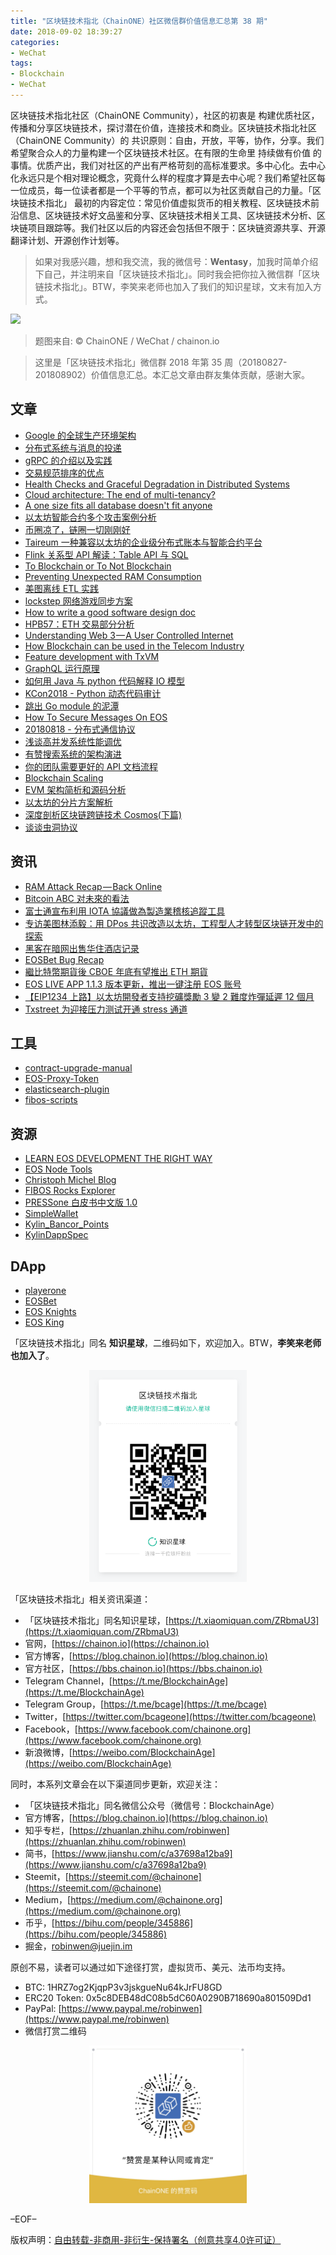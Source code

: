 ```yaml
---
title: "区块链技术指北（ChainONE）社区微信群价值信息汇总第 38 期"
date: 2018-09-02 18:39:27
categories:
- WeChat
tags:
- Blockchain
- WeChat
---
```

区块链技术指北社区（ChainONE Community），社区的初衷是 构建优质社区，传播和分享区块链技术，探讨潜在价值，连接技术和商业。区块链技术指北社区（ChainONE Community）的 共识原则：自由，开放，平等，协作，分享。我们希望聚合众人的力量构建一个区块链技术社区。在有限的生命里 持续做有价值 的事情。优质产出，我们对社区的产出有严格苛刻的高标准要求。多中心化。去中心化永远只是个相对理论概念，究竟什么样的程度才算是去中心呢？我们希望社区每一位成员，每一位读者都是一个平等的节点，都可以为社区贡献自己的力量。「区块链技术指北」 最初的内容定位：常见价值虚拟货币的相关教程、区块链技术前沿信息、区块链技术好文品鉴和分享、区块链技术相关工具、区块链技术分析、区块链项目跟踪等。我们社区以后的内容还会包括但不限于：区块链资源共享、开源翻译计划、开源创作计划等。
<!-- more -->

> 如果对我感兴趣，想和我交流，我的微信号：**Wentasy**，加我时简单介绍下自己，并注明来自「区块链技术指北」。同时我会把你拉入微信群「区块链技术指北」。BTW，李笑来老师也加入了我们的知识星球，文末有加入方式。

![](https://i.imgur.com/EFxCQjC.png)

> 题图来自: © ChainONE / WeChat / chainon.io

> 这里是「区块链技术指北」微信群 2018 年第 35 周（20180827-201808902）价值信息汇总。本汇总文章由群友集体贡献，感谢大家。

## 文章

* [Google 的全球生产环境架构](https://bbs.chainon.io/d/1242-google)
* [分布式系统与消息的投递](https://bbs.chainon.io/d/1243-message)
* [gRPC 的介绍以及实践](https://bbs.chainon.io/d/1244-grpc)
* [交易规范排序的优点](https://bbs.chainon.io/d/1245-bitcoinabc)
* [Health Checks and Graceful Degradation in Distributed Systems](https://bbs.chainon.io/d/1246-health-checks-and-graceful-degradation-in-distributed-systems)
* [Cloud architecture: The end of multi-tenancy?](https://bbs.chainon.io/d/1247-cloud-architecture-the-end-of-multi-tenancy)
* [A one size fits all database doesn't fit anyone](https://bbs.chainon.io/d/1248-a-one-size-fits-all-database-doesn-t-fit-anyone)
* [以太坊智能合约多个攻击案例分析](https://bbs.chainon.io/d/1249-adlab)
* [币圈凉了，链圈一切刚刚好](https://bbs.chainon.io/d/1250-blockchain)
* [Taireum 一种兼容以太坊的企业级分布式账本与智能合约平台](https://bbs.chainon.io/d/1251-taireum)
* [Flink 关系型 API 解读：Table API 与 SQL](https://bbs.chainon.io/d/1260-flink-api-table-api-sql)
* [To Blockchain or To Not Blockchain](https://bbs.chainon.io/d/1262-to-blockchain-or-to-not-blockchain)
* [Preventing Unexpected RAM Consumption](https://bbs.chainon.io/d/1263-preventing-unexpected-ram-consumption)
* [美图离线 ETL 实践](https://bbs.chainon.io/d/1264-etl)
* [lockstep 网络游戏同步方案](https://bbs.chainon.io/d/1270-lockstep)
* [How to write a good software design doc](https://bbs.chainon.io/d/1271-how-to-write-a-good-software-design-doc)
* [HPB57：ETH 交易部分分析](https://bbs.chainon.io/d/1272-hpb57-eth)
* [Understanding Web 3 — A User Controlled Internet](https://bbs.chainon.io/d/1273-understanding-web-3-a-user-controlled-internet)
* [How Blockchain can be used in the Telecom Industry](https://bbs.chainon.io/d/1274-how-blockchain-can-be-used-in-the-telecom-industry)
* [Feature development with TxVM](https://bbs.chainon.io/d/1275-feature-development-with-txvm)
* [GraphQL 运行原理](https://bbs.chainon.io/d/1276-graphql)
* [如何用 Java 与 python 代码解释 IO 模型](https://bbs.chainon.io/d/1284-java-python-io)
* [KCon2018 - Python 动态代码审计](https://bbs.chainon.io/d/1285-kcon2018-python)
* [跳出 Go module 的泥潭](https://bbs.chainon.io/d/1289-go-module)
* [How To Secure Messages On EOS](https://bbs.chainon.io/d/1290-how-to-secure-messages-on-eos)
* [20180818 - 分布式通信协议](https://bbs.chainon.io/d/1291-20180818)
* [浅谈高并发系统性能调优](https://bbs.chainon.io/d/1292-tuning)
* [有赞搜索系统的架构演进](https://bbs.chainon.io/d/1293-search)
* [你的团队需要更好的 API 文档流程](https://bbs.chainon.io/d/1294-api)
* [Blockchain Scaling](https://bbs.chainon.io/d/1295-blockchain-scaling)
* [EVM 架构简析和源码分析](https://bbs.chainon.io/d/1301-evm)
* [以太坊的分片方案解析](https://bbs.chainon.io/d/1302-eth)
* [深度剖析区块链跨链技术 Cosmos(下篇)](https://bbs.chainon.io/d/1303-cosmos)
* [谈谈虫洞协议](https://bbs.chainon.io/d/1304-protocol)

## 资讯

* [RAM Attack Recap — Back Online](https://bbs.chainon.io/d/1241-ram-attack-recap-back-online)
* [Bitcoin ABC 对未來的看法](https://bbs.chainon.io/d/1257-bitcoin-abc)
* [富士通宣布利用 IOTA 協議做為製造業稽核追蹤工具](https://bbs.chainon.io/d/1258-iota)
* [专访美图林添毅：用 DPos 共识改造以太坊，工程型人才转型区块链开发中的探索](https://bbs.chainon.io/d/1259-dpos)
* [黑客在暗网出售华住酒店记录](https://bbs.chainon.io/d/1261-hacker)
* [EOSBet Bug Recap](https://bbs.chainon.io/d/1282-eosbet-bug-recap)
* [繼比特幣期貨後 CBOE 年底有望推出 ETH 期貨](https://bbs.chainon.io/d/1283-cboe-eth)
* [EOS LIVE APP 1.1.3 版本更新，推出一键注册 EOS 账号](https://bbs.chainon.io/d/1288-eos-live-app-1-1-3-eos)
* [【EIP1234 上路】以太坊開發者支持挖礦獎勵 3 變 2 難度炸彈延遲 12 個月](https://bbs.chainon.io/d/1296-eip1234-3-2-12)
* [Txstreet 为迎接压力测试开通 stress 通道](https://bbs.chainon.io/d/1297-txstreet-stress)

## 工具

* [contract-upgrade-manual](https://bbs.chainon.io/d/1253-contract-upgrade-manual)
* [EOS-Proxy-Token](https://bbs.chainon.io/d/1256-eos-proxy-token)
* [elasticsearch-plugin](https://bbs.chainon.io/d/1266-elasticsearch-plugin)
* [fibos-scripts](https://bbs.chainon.io/d/1277-fibos-scripts)

## 资源

* [LEARN EOS DEVELOPMENT THE RIGHT WAY](https://bbs.chainon.io/d/1252-learn-eos-development-the-right-way)
* [EOS Node Tools](https://bbs.chainon.io/d/1255-eos-node-tools)
* [Christoph Michel Blog](https://bbs.chainon.io/d/1268-christoph-michel-blog)
* [FIBOS Rocks Explorer](https://bbs.chainon.io/d/1278-fibos-rocks-explorer)
* [PRESSone 白皮书中文版 1.0](https://bbs.chainon.io/d/1280-pressone-1-0)
* [SimpleWallet](https://bbs.chainon.io/d/1281-simplewallet)
* [Kylin_Bancor_Points](https://bbs.chainon.io/d/1298-kylin-bancor-points)
* [KylinDappSpec](https://bbs.chainon.io/d/1299-kylindappspec)

## DApp

* [playerone](https://bbs.chainon.io/d/1254-playerone)
* [EOSBet](https://bbs.chainon.io/d/1265-eosbet)
* [EOS Knights](https://bbs.chainon.io/d/1267-eos-knights)
* [EOS King](https://bbs.chainon.io/d/1269-eos-king)

「区块链技术指北」同名 **知识星球**，二维码如下，欢迎加入。BTW，**李笑来老师也加入了**。

<div align=center><img width="50%" height="50%" src="https://raw.githubusercontent.com/BlockchainOne/WeChat/master/images/ZSXQ.jpg"/></div>

「区块链技术指北」相关资讯渠道：

* 「区块链技术指北」同名知识星球，[https://t.xiaomiquan.com/ZRbmaU3](https://t.xiaomiquan.com/ZRbmaU3)
* 官网，[https://chainon.io](https://chainon.io)
* 官方博客，[https://blog.chainon.io](https://blog.chainon.io)
* 官方社区，[https://bbs.chainon.io](https://bbs.chainon.io)
* Telegram Channel，[https://t.me/BlockchainAge](https://t.me/BlockchainAge)
* Telegram Group，[https://t.me/bcage](https://t.me/bcage)
* Twitter，[https://twitter.com/bcageone](https://twitter.com/bcageone)
* Facebook，[https://www.facebook.com/chainone.org](https://www.facebook.com/chainone.org)
* 新浪微博，[https://weibo.com/BlockchainAge](https://weibo.com/BlockchainAge)

同时，本系列文章会在以下渠道同步更新，欢迎关注：

* 「区块链技术指北」同名微信公众号（微信号：BlockchainAge）
* 官方博客，[https://blog.chainon.io](https://blog.chainon.io)
* 知乎专栏，[https://zhuanlan.zhihu.com/robinwen](https://zhuanlan.zhihu.com/robinwen)
* 简书，[https://www.jianshu.com/c/a37698a12ba9](https://www.jianshu.com/c/a37698a12ba9)
* Steemit，[https://steemit.com/@chainone](https://steemit.com/@chainone)
* Medium，[https://medium.com/@chainone.org](https://medium.com/@chainone.org)
* 币乎，[https://bihu.com/people/345886](https://bihu.com/people/345886)
* 掘金，[robinwen@juejin.im](https://juejin.im/user/5673ccae60b2260ee435f89a/posts)

原创不易，读者可以通过如下途径打赏，虚拟货币、美元、法币均支持。

* BTC: 1HRZ7og2KjqpP3v3jskgueNu64kJrFU8GD
* ERC20 Token: 0x5c8DEB48dC08b5dC60A0290B718690a801509Dd1
* PayPal: [https://www.paypal.me/robinwen](https://www.paypal.me/robinwen)
* 微信打赏二维码

<div align=center><img width="50%" height="50%" src="https://raw.githubusercontent.com/BlockchainOne/WeChat/master/images/WeChat.jpg"/></div>

–EOF–

版权声明：[自由转载-非商用-非衍生-保持署名（创意共享4.0许可证）](http://creativecommons.org/licenses/by-nc-nd/4.0/deed.zh)